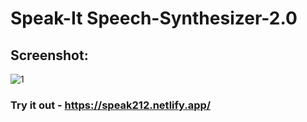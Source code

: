 # Speak-It Speech-Synthesizer-2.0
## Screenshot:
![1](https://user-images.githubusercontent.com/50319868/82089858-6a550500-96c2-11ea-8df3-52f53eec4ac0.jpg)

### Try it out - https://speak212.netlify.app/
